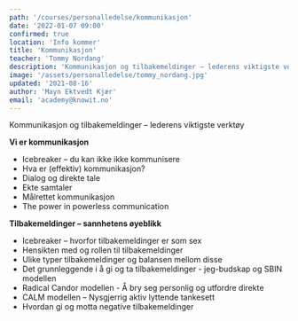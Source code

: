 ```yaml
---
path: '/courses/personalledelse/kommunikasjon'
date: '2022-01-07 09:00'
confirmed: true
location: 'Info kommer'
title: 'Kommunikasjon'
teacher: 'Tommy Nordang'
description: 'Kommunikasjon og tilbakemeldinger – lederens viktigste verktøy.'
image: '/assets/personalledelse/tommy_nordang.jpg'
updated: '2021-08-16'
author: 'Mayn Ektvedt Kjær'
email: 'academy@knowit.no'
---
```


Kommunikasjon og tilbakemeldinger – lederens viktigste verktøy

**Vi er kommunikasjon**

- Icebreaker – du kan ikke ikke kommunisere
- Hva er (effektiv) kommunikasjon?
- Dialog og direkte tale
- Ekte samtaler
- Målrettet kommunikasjon
- The power in powerless communication

**Tilbakemeldinger – sannhetens øyeblikk**

- Icebreaker – hvorfor tilbakemeldinger er som sex
- Hensikten med og rollen til tilbakemeldinger
- Ulike typer tilbakemeldinger og balansen mellom disse
- Det grunnleggende i å gi og ta tilbakemeldinger - jeg-budskap og SBIN
  modellen
- Radical Candor modellen - Å bry seg personlig og utfordre direkte
- CALM modellen – Nysgjerrig aktiv lyttende tankesett
- Hvordan gi og motta negative tilbakemeldinger

